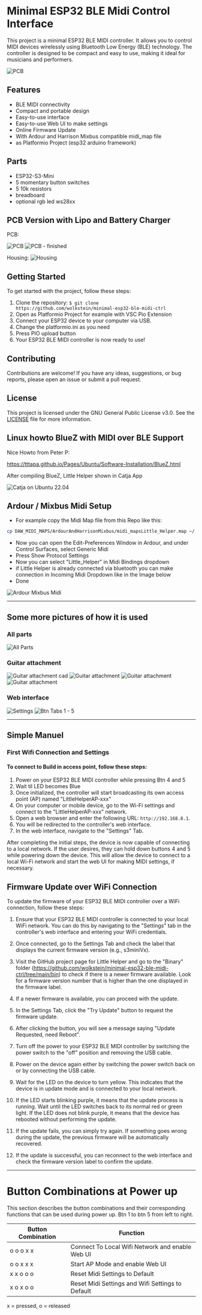 # Minimal ESP32 BLE Midi Control Interface

This project is a minimal ESP32 BLE MIDI controller. It allows you to control MIDI devices wirelessly using Bluetooth Low Energy (BLE) technology. The controller is designed to be compact and easy to use, making it ideal for musicians and performers.

![PCB](doc/headerimg.jpg)

## Features

- BLE MIDI connectivity
- Compact and portable design
- Easy-to-use interface
- Easy-to-use Web UI to make settings
- Online Firmware Update
- With Ardour and Harrison Mixbus compatible midi_map file
- as Platformio Project (esp32 arduino framework)

## Parts
- ESP32-S3-Mini
- 5 momentary button switches
- 5 10k resistors
- breadboard
- optional rgb led ws28xx

## PCB Version with Lipo and Battery Charger

PCB:

![PCB](doc/New-PCB-with-THD-Solder-Tactile-BTN.png)
![PCB - finished](doc/platine.jpg)

Housing:
![Housing](doc/guitarattachment_cad.png)

## Getting Started

To get started with the project, follow these steps:

1. Clone the repository: `$ git clone https://github.com/wolkstein/minimal-esp32-ble-midi-ctrl`
2. Open as Platformio Project for example with VSC Pio Extension
3. Connect your ESP32 device to your computer via USB.
4. Change the platformio.ini as you need
5. Press PIO upload button
6. Your ESP32 BLE MIDI controller is now ready to use!

## Contributing

Contributions are welcome! If you have any ideas, suggestions, or bug reports, please open an issue or submit a pull request.

## License

This project is licensed under the GNU General Public License v3.0. See the [LICENSE](LICENSE) file for more information.

## Linux howto BlueZ with MIDI over BLE Support

Nice Howto from Peter P:

https://tttapa.github.io/Pages/Ubuntu/Software-Installation/BlueZ.html

After compiling BlueZ, Little Helper shown in Catja App

![Catja on Ubuntu 22.04](doc/Jack+Alsa_Audio_Midi_Connections.png)

## Ardour / Mixbus Midi Setup

- For example copy the Midi Map file from this Repo like this:
```bash
cp DAW_MIDI_MAPS/ArdourAndHarrisonMixbus/midi_mapsLittle_Helper.map ~/.config/ardour6/midi_maps
```
- Now you can open the Edit-Preferences Window in Ardour, and under Control Surfaces, select Generic Midi
- Press Show Protocol Settings
- Now you can select "Little_Helper" in Midi Bindings dropdown
- if Little Helper is already connected via bluetooth you can make connection in Incoming Midi Dropdown like in the Image below
- Done  

![Ardour Mixbus Midi](doc/Ardour-Mixbus-Little-Helper-Midi-Setup.png)

---
## Some more pictures of how it is used

### All parts

![All Parts](doc/allparts.jpg)

### Guitar attachment

![Guitar attachment cad](doc/guitarattachment_cad.png)
![Guitar attachment ](doc/guitar_attachment1.jpg)
![Guitar attachment ](doc/guitar_attachment2.jpg)
![Guitar attachment ](doc/guitar_attachment3.jpg)

### Web interface

![ Settings ](doc/webinterface-settings.png)
![ Btn Tabs 1 - 5 ](doc/webinterface-btn1-5.png)

---
## Simple Manuel

### First Wifi Connection and Settings

#### To connect to Build in access point, follow these steps:

1. Power on your ESP32 BLE MIDI controller while pressing Btn 4 and 5
2. Wait til LED becomes Blue
3. Once initialized, the controller will start broadcasting its own access point (AP) named "LittleHelperAP-xxx"
4. On your computer or mobile device, go to the Wi-Fi settings and connect to the "LittleHelperAP-xxx" network.
5. Open a web browser and enter the following URL: `http://192.168.8.1`.
6. You will be redirected to the controller's web interface.
7. In the web interface, navigate to the "Settings" Tab.


After completing the initial steps, the device is now capable of connecting to a local network. If the user desires, they can hold down buttons 4 and 5 while powering down the device. This will allow the device to connect to a local Wi-Fi network and start the web UI for making MIDI settings, if necessary.

## Firmware Update over WiFi Connection

To update the firmware of your ESP32 BLE MIDI controller over a WiFi connection, follow these steps:

1. Ensure that your ESP32 BLE MIDI controller is connected to your local WiFi network. You can do this by navigating to the "Settings" tab in the controller's web interface and entering your WiFi credentials.

2. Once connected, go to the Settings Tab and check the label that displays the current firmware version (e.g., s3miniVx).

3. Visit the GitHub project page for Little Helper and go to the "Binary" folder (https://github.com/wolkstein/minimal-esp32-ble-midi-ctrl/tree/main/bin) to check if there is a newer firmware available. Look for a firmware version number that is higher than the one displayed in the firmware label.

4. If a newer firmware is available, you can proceed with the update.

5. In the Settings Tab, click the "Try Update" button to request the firmware update.

6. After clicking the button, you will see a message saying "Update Requested, need Reboot".

7. Turn off the power to your ESP32 BLE MIDI controller by switching the power switch to the "off" position and removing the USB cable.

8. Power on the device again either by switching the power switch back on or by connecting the USB cable.

9. Wait for the LED on the device to turn yellow. This indicates that the device is in update mode and is connected to your local network.

10. If the LED starts blinking purple, it means that the update process is running. Wait until the LED switches back to its normal red or green light. If the LED does not blink purple, it means that the device has rebooted without performing the update.

11. If the update fails, you can simply try again. If something goes wrong during the update, the previous firmware will be automatically recovered.

12. If the update is successful, you can reconnect to the web interface and check the firmware version label to confirm the update.

---
# Button Combinations at Power up

This section describes the button combinations and their corresponding functions that can be used during power up.
Btn 1 to btn 5 from left to right.

| Button Combination | Function                                                  |
| ----------------- | --------------------------------------------------------- |
| o o o x x         | Connect To Local Wifi Network and enable Web UI            |
| o o x x x         | Start AP Mode and enable Web UI                            |
| x x o o o         | Reset Midi Settings to Default                            |
| x o x o o         | Reset Midi Settings and Wifi Settings to Default          |

x = pressed,
o = released




